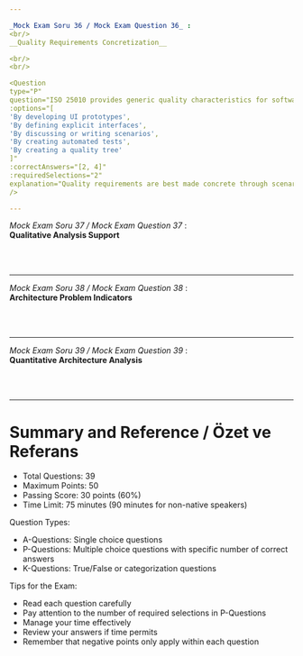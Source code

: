 ```yaml
---

_Mock Exam Soru 36 / Mock Exam Question 36_ :
<br/>
__Quality Requirements Concretization__

<br/>
<br/>

<Question
type="P"
question="ISO 25010 provides generic quality characteristics for software systems. How can quality requirements concerning these characteristics be made more concrete? Pick the two best alternatives."
:options="[
'By developing UI prototypes',
'By defining explicit interfaces',
'By discussing or writing scenarios',
'By creating automated tests',
'By creating a quality tree'
]"
:correctAnswers="[2, 4]"
:requiredSelections="2"
explanation="Quality requirements are best made concrete through scenarios and quality trees, which provide specific, measurable criteria for evaluation."
/>

---
```


_Mock Exam Soru 37 / Mock Exam Question 37_ :
<br/>
__Qualitative Analysis Support__

<br/>
<br/>

<Question
type="P"
question="Which of the following alternatives are most suitable for supporting a qualitative analysis of your software architecture? Pick the four best alternatives."
:options="[
'Quantitative dependency analysis',
'Architecture models',
'Quality scenarios',
'Team size',
'Log files',
'Organizational structure'
]"
:correctAnswers="[0, 1, 2, 4]"
:requiredSelections="4"
explanation="Qualitative analysis is best supported by technical artifacts that provide insight into the system's structure, behavior, and quality attributes."
/>

---

_Mock Exam Soru 38 / Mock Exam Question 38_ :
<br/>
__Architecture Problem Indicators__

<br/>
<br/>

<Question
type="P"
question="You try to analyze your architecture quantitatively. Which are the two most appropriate indicators for architectural problem areas?"
:options="[
'High coupling of components',
'Names of public methods do not reflect their purpose',
'Missing comments',
'Clusters of errors in certain building blocks of the system',
'Number of test cases per component'
]"
:correctAnswers="[0, 3]"
:requiredSelections="2"
explanation="High coupling and error clusters are strong indicators of architectural problems, as they point to structural issues and areas of instability."
/>

---

_Mock Exam Soru 39 / Mock Exam Question 39_ :
<br/>
__Quantitative Architecture Analysis__

<br/>
<br/>

<Question
type="P"
question="You try to quantitatively analyze your architecture. Which three of the following properties can you measure reliably in your software architecture?"
:options="[
'Size of building blocks (e.g. LOC)',
'Change rate of the source code of components',
'Cohesion of the architectural components',
'Security level of a component',
'Number of the developers that contributed to a specific component'
]"
:correctAnswers="[0, 1, 4]"
:requiredSelections="3"
explanation="Size metrics, change rates, and developer contributions can be reliably measured through version control systems and static analysis tools, while cohesion and security levels are more qualitative in nature."
/>

---

# Summary and Reference / Özet ve Referans

- Total Questions: 39
- Maximum Points: 50
- Passing Score: 30 points (60%)
- Time Limit: 75 minutes (90 minutes for non-native speakers)

Question Types:
- A-Questions: Single choice questions
- P-Questions: Multiple choice questions with specific number of correct answers
- K-Questions: True/False or categorization questions

Tips for the Exam:
- Read each question carefully
- Pay attention to the number of required selections in P-Questions
- Manage your time effectively
- Review your answers if time permits
- Remember that negative points only apply within each question


